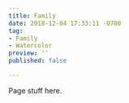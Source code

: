 ```yaml
---
title: Family
date: 2018-12-04 17:33:11 -0700
tag:
- Family
- Watercolor
preview: ''
published: false

---
```

Page stuff here.